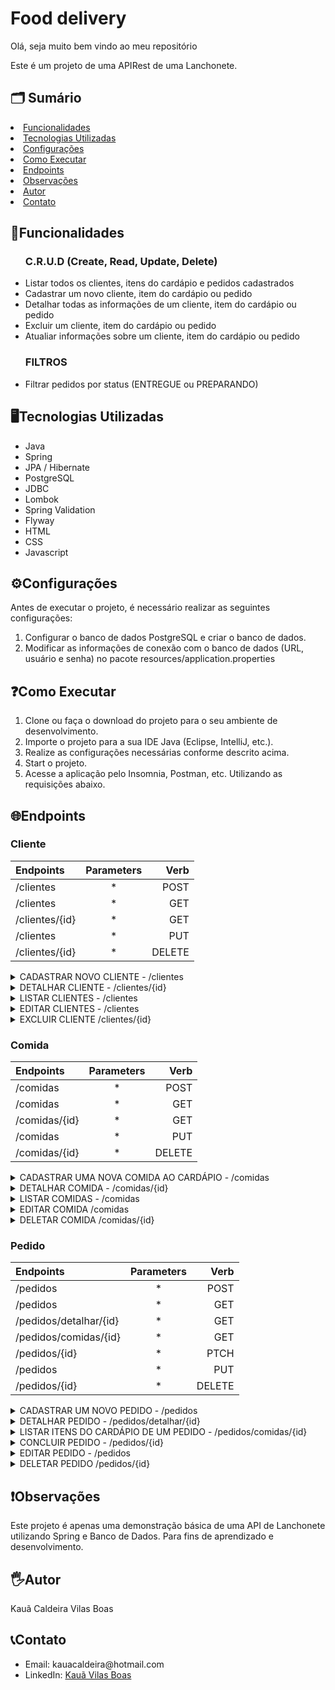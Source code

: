 <h1>Food delivery</h1>
  <p>Olá, seja muito bem vindo ao meu repositório</p>
  <p>Este é um projeto de uma APIRest de uma Lanchonete.</p>
  
  <h2> 🗂️ Sumário </h2>
    <li><a href="#funcionalidades">Funcionalidades</a></li>
    <li><a href="#tecnologiasUtilizadas">Tecnologias Utilizadas</a></li>
    <li><a href="#configurações">Configurações</a></li>
    <li><a href="#comoExecutar">Como Executar</a></li>
    <li><a href="#endpoints">Endpoints</a></li>
    <li><a href="#observações">Observações</a></li>
    <li><a href="#autor">Autor</a></li>
    <li><a href="#contatos">Contato</a></li>


  <h2  id="funcionalidades">📑Funcionalidades</h2>
  <ul>
     <h3>C.R.U.D (Create, Read, Update, Delete)</h3>
      <li>Listar todos os clientes, itens do cardápio e pedidos cadastrados</li>
      <li>Cadastrar um novo cliente, item do cardápio ou pedido </li>
      <li>Detalhar todas as informações de um cliente, item do cardápio ou pedido</li>
      <li>Excluir um cliente, item do cardápio ou pedido</li>
      <li>Atualiar informações sobre um cliente, item do cardápio ou pedido</li>
     <h3>FILTROS</h3>
        <li>Filtrar pedidos por status (ENTREGUE ou PREPARANDO)</li>
  </ul>

  <h2  id="tecnologiasUtilizadas">🖥️Tecnologias Utilizadas</h2>
  <ul>
    <li>Java</li>
    <li>Spring</li>
    <li>JPA / Hibernate</li>
    <li>PostgreSQL</li>
    <li>JDBC</li>
    <li>Lombok</li>
    <li>Spring Validation</li>
    <li>Flyway</li>
    <li>HTML</li>
    <li>CSS</li>
    <li>Javascript</li>
  </ul>
        

<h2 id="configurações">⚙️Configurações</h2>
  <p>Antes de executar o projeto, é necessário realizar as seguintes configurações:</p>
  <ol>
    <li>Configurar o banco de dados PostgreSQL e criar o banco de dados.</li>
    <li>Modificar as informações de conexão com o banco de dados (URL, usuário e senha) no pacote resources/application.properties</li>
  </ol>

  <h2 id="comoExecutar">❓Como Executar</h2>
  <ol>
    <li>Clone ou faça o download do projeto para o seu ambiente de desenvolvimento.</li>
    <li>Importe o projeto para a sua IDE Java (Eclipse, IntelliJ, etc.).</li>
    <li>Realize as configurações necessárias conforme descrito acima.</li>
    <li>Start o projeto.</li>
    <li>Acesse a aplicação pelo Insomnia, Postman, etc. Utilizando as requisições abaixo.</li>
  </ol>

  <h2 id="endpoints">🌐Endpoints</h2>

  <h3>Cliente</h3>

|   Endpoints   |  Parameters  |    Verb    |
| :---         |     :---:      |          ---: |
| /clientes       |   *  |   POST    |
| /clientes  |   *  | GET    |
| /clientes/{id}   |   *  | GET    |
| /clientes       |   *  | PUT   |
| /clientes/{id}        |   *  | DELETE   |

<details>
    <summary>CADASTRAR NOVO CLIENTE - /clientes </summary>
    
  ### Descrição
  
  - Cadastra um novo cliente e instancia-lo no banco de dados.
  
  ### Códigos de Resposta
  
  - `201`: CREATED.
  
  ### Exemplo de Requisição
  
  - POST - /clientes
  - HTTP/1.1
  - Host: localhost:8080
  - Content-Type: application/json
  
  ```json
{
	"nome": "Kaua",
	"email": "kaua@rest.com",
	"telefone": "71999525569",
	"cpf": "05096215956"
}
  ```
  
  ### Exemplo de Resposta
  
  - HTTP/1.1 201 CREATED
  - Content-Type: application/json
  ```json
     {
	"id": 7,
	"nome": "Kaua",
	"email": "kaua@rest.com",
	"telefone": "71999525569",
	"cpf": "05096215956"
}
  ```
    
  </details>
  
  <details>
    <summary> DETALHAR CLIENTE - /clientes/{id} </summary>
    
  ### Descrição
  
  Detalha um cliente contidos no banco de dados de acordo com o seu ID.
  
  ### Códigos de Resposta
  
  - `200`: OK.
  
  ### Exemplo de Requisição
  
  - GET - /clientes/7
  - HTTP/1.1
  - Host: localhost:8080
  
  ### Exemplo de Resposta
  
  - HTTP/1.1 200 OK
  - Content-Type: application/json
  ```json
{
	"id": 7,
	"nome": "Kauã Caldeira",
	"email": "kaua@restnice.com.br",
	"telefone": "71999664163",
	"cpf": "05096215963"
}
  ```
    
  </details>

  <details>
    <summary> LISTAR CLIENTES - /clientes </summary>
    
  ### Descrição
  
  Lista todos os cliente contidos no banco de dados.
  
  ### Códigos de Resposta
  
  - `200`: OK.
  
  ### Exemplo de Requisição
  
  - GET - /clientes
  - HTTP/1.1
  - Host: localhost:8080
  
  ### Exemplo de Resposta
  
  - HTTP/1.1 200 OK
  - Content-Type: application/json

```json
   {
	"content": [
		{
			"id": 1,
			"nome": "Kauã Caldeira",
			"email": "kaua@restnice.com.br",
			"telefone": "71999664163"
		},
		{
			"id": 7,
			"nome": "Klaiton",
			"email": "klaito@rest.com",
			"telefone": "71999525569"
		}
	],
	"pageable": {
		"sort": {
			"empty": false,
			"unsorted": false,
			"sorted": true
		},
		"offset": 0,
		"pageSize": 10,
		"pageNumber": 0,
		"unpaged": false,
		"paged": true
	},
	"last": true,
	"totalElements": 2,
	"totalPages": 1,
	"size": 10,
	"number": 0,
	"sort": {
		"empty": false,
		"unsorted": false,
		"sorted": true
	},
	"first": true,
	"numberOfElements": 2,
	"empty": false
}
```
  </details>

  <details>
    <summary> EDITAR CLIENTES - /clientes </summary>
    
  ### Descrição
  
  Edita os dados de um cliente contidos no banco de dados de acordo com seu ID.
  
  ### Códigos de Resposta
  
  - `200`: OK.
  
  ### Exemplo de Requisição
  
  - PUT - /clientes
  - HTTP/1.1
  - Host: localhost:8080

```json
{
	"id": 1,
	"nome": "Kauã Caldeira",
	"telefone": "71999664163"
}
  ```
  
  ### Exemplo de Resposta
  
  - HTTP/1.1 200 OK
  - Content-Type: application/json
    
  </details>
  
  <details>
    <summary>EXCLUIR CLIENTE /clientes/{id}</summary>
    
  ### Descrição
  
  Deleta o cliente de acordo com seu ID.
  
  ### Códigos de Resposta
  
  - `204`: No Content.
  
  ### Exemplo de Requisição
  
  - DELETE - /clientes/7
  - HTTP/1.1
  - Host: localhost:8080

  ### Exemplo de Resposta
  
  - HTTP/1.1 204 No Content
  - Content-Type: application/json
  
  </details>

  <h3>Comida</h3>

  |   Endpoints   |  Parameters  |    Verb    |
| :---         |     :---:      |          ---: |
| /comidas       |   *  |   POST    |
| /comidas  |   *  | GET    |
| /comidas/{id}   |   *  | GET    |
| /comidas       |   *  | PUT   |
| /comidas/{id}        |   *  | DELETE   |
  
  <details>
    <summary>CADASTRAR UMA NOVA COMIDA AO CARDÁPIO - /comidas</summary>
    
  ### Descrição
  
  Cadastra uma nova comida e instacia-a no banco de dados.
  
  ### Códigos de Resposta
  
  - `201`: CREATED.
  
  ### Exemplo de Requisição
  
  - POST /comidas
  - Host: localhost:8080
    
    ```json
    {
	"titulo": "X-Egg",
	"imagem": "https://www.google.com/url?sa=i&url=https%3A%2F%2Fcornershopapp.com%2Fpt-br%2Fproducts%2F1wr34-x-calabresa-unidade&psig=AOvVaw1aBznCOL71nYP_ZHsUmgt1&ust=1686922982173000&source=images&cd=vfe&ved=0CBEQjRxqFwoTCPiUiv2zxf8CFQAAAAAdAAAAABAE",
	"preco": 10.0
    }  
    ```

  ### Exemplo de Resposta
  
  - HTTP/1.1 201 CREATED
  - Content-Type: application/json
      
  ```json
    {
	"id": 6,
	"titulo": "X-Egg",
	"imagem": "https://www.google.com/url?sa=i&url=https%3A%2F%2Fcornershopapp.com%2Fpt-br%2Fproducts%2F1wr34-x-calabresa-unidade&psig=AOvVaw1aBznCOL71nYP_ZHsUmgt1&ust=1686922982173000&source=images&cd=vfe&ved=0CBEQjRxqFwoTCPiUiv2zxf8CFQAAAAAdAAAAABAE",
	"preco": 10.0
  }
  ```
    
  </details>

  <details>
    <summary> DETALHAR COMIDA - /comidas/{id} </summary>
    
  ### Descrição
  
  Detalha todos os dados de uma comida contida no banco de dados de acordo com o seu ID.
  
  ### Códigos de Resposta
  
  - `200`: OK.
  
  ### Exemplo de Requisição
  
  - GET - /comidas/6
  - HTTP/1.1
  - Host: localhost:8080
  
  ### Exemplo de Resposta
  
  - HTTP/1.1 200 OK
  - Content-Type: application/json
  ```json
{
	"id": 6,
	"titulo": "X-Egg",
	"imagem": "https://www.google.com/url?sa=i&url=https%3A%2F%2Fcornershopapp.com%2Fpt-br%2Fproducts%2F1wr34-x-calabresa-unidade&psig=AOvVaw1aBznCOL71nYP_ZHsUmgt1&ust=1686922982173000&source=images&cd=vfe&ved=0CBEQjRxqFwoTCPiUiv2zxf8CFQAAAAAdAAAAABAE",
	"preco": 10.0
}
  ```
    
  </details>

  <details>
    <summary> LISTAR COMIDAS - /comidas </summary>
    
  ### Descrição
  
  Lista todas as comidas contidas no banco de dados.
  
  ### Códigos de Resposta
  
  - `200`: OK.
  
  ### Exemplo de Requisição
  
  - GET - /comidas
  - HTTP/1.1
  - Host: localhost:8080
  
  ### Exemplo de Resposta
  
  - HTTP/1.1 200 OK
  - Content-Type: application/json

```json
    {
	"content": [
		{
			"titulo": "X-Calabresa",
			"imagem": "https://www.google.com/url?sa=i&url=https%3A%2F%2Fcornershopapp.com%2Fpt-br%2Fproducts%2F1wr34-x-calabresa-unidade&psig=AOvVaw1aBznCOL71nYP_ZHsUmgt1&ust=1686922982173000&source=images&cd=vfe&ved=0CBEQjRxqFwoTCPiUiv2zxf8CFQAAAAAdAAAAABAE",
			"preco": 15.0
		},
		{
			"titulo": "X-Egg",
			"imagem": "https://www.google.com/url?sa=i&url=https%3A%2F%2Fcornershopapp.com%2Fpt-br%2Fproducts%2F1wr34-x-calabresa-unidade&psig=AOvVaw1aBznCOL71nYP_ZHsUmgt1&ust=1686922982173000&source=images&cd=vfe&ved=0CBEQjRxqFwoTCPiUiv2zxf8CFQAAAAAdAAAAABAE",
			"preco": 10.0
		},
		{
			"titulo": "X-Tudo",
			"imagem": "https://www.google.com/url?sa=i&url=https%3A%2F%2Fcornershopapp.com%2Fpt-br%2Fproducts%2F1wr34-x-calabresa-unidade&psig=AOvVaw1aBznCOL71nYP_ZHsUmgt1&ust=1686922982173000&source=images&cd=vfe&ved=0CBEQjRxqFwoTCPiUiv2zxf8CFQAAAAAdAAAAABAE",
			"preco": 19.0
		}
	],
	"pageable": {
		"sort": {
			"empty": false,
			"sorted": true,
			"unsorted": false
		},
		"offset": 0,
		"pageNumber": 0,
		"pageSize": 10,
		"paged": true,
		"unpaged": false
	},
	"last": true,
	"totalPages": 1,
	"totalElements": 3,
	"size": 10,
	"number": 0,
	"sort": {
		"empty": false,
		"sorted": true,
		"unsorted": false
	},
	"first": true,
	"numberOfElements": 3,
	"empty": false
}
```
  </details>
  
  <details>
    <summary>EDITAR COMIDA /comidas</summary>
    
  ### Descrição
  
  Edita os dados de uma comida contida no banco de dados.
  
  ### Códigos de Resposta
  
  - `200`: OK.
  
  ### Exemplo de Requisição
  
  - PUT - /comida
  - HTTP/1.1
  - Host: localhost:8080

```json
{
	"id": 9,
	"imagem": "https://www.google.com/url?sa=i&url=https%3A%2F%2Fwww.lelelanches.batataisfood.com.br%2Fx-tudo-duplo&psig=AOvVaw31m-fwFDsWC0mz7ii6-hET&ust=1686923241779000&source=images&cd=vfe&ved=0CBEQjRxqFwoTCPi22_e0xf8CFQAAAAAdAAAAABAE",
	"preco": 16.0
}
```

  ### Exemplo de Resposta
  
  - HTTP/1.1 200 OK
  - Content-Type: application/json
  
  </details>

  <details>
    <summary>DELETAR COMIDA /comidas/{id}</summary>
    
  ### Descrição
  
  Deleta uma comida contida no banco de dados de acordo com o seu ID.
  
  ### Códigos de Resposta
  
  - `204`: NO CONTENT.
  
  ### Exemplo de Requisição
  
  - DELETE - /comidas/9
  - HTTP/1.1
  - Host: localhost:8080

  ### Exemplo de Resposta
  
  - HTTP/1.1 204 NO CONTENT
  - Content-Type: application/json
  
  </details>

 <h3>Pedido</h3>

  |   Endpoints   |  Parameters  |    Verb    |
| :---         |     :---:      |          ---: |
| /pedidos       |   *  |   POST    |
| /pedidos  |   *  | GET    |
| /pedidos/detalhar/{id}   |   *  | GET    |
| /pedidos/comidas/{id}   |   *  | GET    |
| /pedidos/{id}        |   *  | PTCH   |
| /pedidos       |   *  | PUT   |
| /pedidos/{id}        |   *  | DELETE   |
  
  <details>
    <summary>CADASTRAR UM NOVO PEDIDO - /pedidos</summary>
    
  ### Descrição
  
  Cadastra um novo pedido e instacia-o no banco de dados.
  
  ### Códigos de Resposta
  
  - `201`: CREATED.
  
  ### Exemplo de Requisição
  
  - POST /comida
  - Host: localhost:8080
    
    ```json
    {
	"idCliente":4,
	"idComidaList":[2,3]
	}
    ```

  ### Exemplo de Resposta
  
  - HTTP/1.1 201 CREATED
  - Content-Type: application/json
      
  ```json
    {
	"id": 5,
	"cliente": {
		"id": 4,
		"nome": "Axel",
		"email": "axel@rest.com",
		"telefone": "71999882319",
		"cpf": "615.897.321-19",
		"ativo": true
	},
	"comidas": [
		{
			"id": 2,
			"titulo": "X-Tudo",
			"imagem": "https://www.receiteria.com.br/receitas-de-x-tudo/",
			"preco": 20.0,
			"ativo": true
		},
		{
			"id": 3,
			"titulo": "X-Bacon",
			"imagem": "https://www.recepedia.com/pt-br/receita/carne/230410-x-salada-bacon/",
			"preco": 16.0,
			"ativo": true
		}
	],
	"data_hora": "2023-07-14T11:22:27.6859439",
	"status": "PREPARANDO",
	"ativo": true,
	"precoTotal": 36.0
	}
  ```
    
  </details>

  <details>
    <summary> DETALHAR PEDIDO - /pedidos/detalhar/{id} </summary>
    
  ### Descrição
  
  Detalha um pedido contidos no banco de dados de acordo com o seu ID.
  
  ### Códigos de Resposta
  
  - `200`: OK.
  
  ### Exemplo de Requisição
  
  - GET - /pedidos/5
  - HTTP/1.1
  - Host: localhost:8080
  
  ### Exemplo de Resposta
  
  - HTTP/1.1 200 OK
  - Content-Type: application/json
  ```json
{
	"id": 5,
	"cliente": {
		"id": 4,
		"nome": "Axel",
		"email": "axel@rest.com",
		"telefone": "71999882319",
		"cpf": "615.897.321-19",
		"ativo": true
	},
	"comidas": [
		{
			"id": 2,
			"titulo": "X-Tudo",
			"imagem": "https://www.receiteria.com.br/receitas-de-x-tudo/",
			"preco": 20.0,
			"ativo": true
		},
		{
			"id": 3,
			"titulo": "X-Bacon",
			"imagem": "https://www.recepedia.com/pt-br/receita/carne/230410-x-salada-bacon/",
			"preco": 16.0,
			"ativo": true
		}
	],
	"data_hora": "2023-07-14T11:22:27.685944",
	"status": "CANCELADO",
	"ativo": false,
	"precoTotal": 36.0
}
  ```
  </details>

  <details>
    <summary> LISTAR ITENS DO CARDÁPIO DE UM PEDIDO - /pedidos/comidas/{id} </summary>
    
  ### Descrição
  
  Lista todos as comidas de um pedido contido no banco de dados.
  
  ### Códigos de Resposta
  
  - `200`: OK.
  
  ### Exemplo de Requisição
  
  - GET - /pedidos/comidas/{id}
  - HTTP/1.1
  - Host: localhost:8080
  
  ### Exemplo de Resposta
  
  - HTTP/1.1 200 OK
  - Content-Type: application/json

```json
  [
	{
		"id": 2,
		"titulo": "X-Tudo",
		"imagem": "https://www.receiteria.com.br/receitas-de-x-tudo/",
		"preco": 20.0,
		"ativo": true
	},
	{
		"id": 3,
		"titulo": "X-Bacon",
		"imagem": "https://www.recepedia.com/pt-br/receita/carne/230410-x-salada-bacon/",
		"preco": 16.0,
		"ativo": true
	}
]
```
  </details>

<details>
    <summary> CONCLUIR PEDIDO - /pedidos/{id} </summary>
    
  ### Descrição
  
  Altera o status do pedido para: "Concluído" de acordo com o seu ID.
  
  ### Códigos de Resposta
  
  - `200`: OK.
  
  ### Exemplo de Requisição
  
  - PTCH - /pedidos/3
  - HTTP/1.1
  - Host: localhost:8080
  
  ### Exemplo de Resposta
  
  - HTTP/1.1 200 OK
  - Content-Type: application/json

  </details>

  <details>
    <summary>EDITAR PEDIDO - /pedidos</summary>
    
  ### Descrição
  
  Edita um pedido contido no banco de dados.
  
  ### Códigos de Resposta
  
  - `200`: OK.
  
  ### Exemplo de Requisição
  
  - PUT /pedidos
  - Host: localhost:8080
    
    ```json
    {
	"id":5,
	"idComidaList":[2,4]
	}
    ```

  ### Exemplo de Resposta
  
  - HTTP/1.1 200 OK
  - Content-Type: application/json
      
  ```json
   Pedido atualizado
  ```
    
  </details>

  <details>
    <summary>DELETAR PEDIDO /pedidos/{id}</summary>
    
  ### Descrição
  
  Deleta um pedido contido no banco de dados de acordo com o seu ID.
  
  ### Códigos de Resposta
  
  - `204`: NO CONTENT.
  
  ### Exemplo de Requisição
  
  - DELETE - /pedidos/3
  - HTTP/1.1
  - Host: localhost:8080

  ### Exemplo de Resposta
  
  - HTTP/1.1 204 NO CONTENT
  - Content-Type: application/json
  
  </details>


  

  <h2 id="observações">❗Observações</h2>
  <p>Este projeto é apenas uma demonstração básica de uma API de Lanchonete utilizando Spring e Banco de Dados. Para fins de aprendizado e desenvolvimento.</p>

  <h2 id="autor">🖐️Autor</h2>
  <p>Kauã Caldeira Vilas Boas</p>
  
  <h2 id="contatos">📞Contato</h2>
  <ul>
    <li>Email: kauacaldeira@hotmail.com</li>
    <li>LinkedIn: <a href="https://www.linkedin.com/in/kauavilasboas/">Kauã Vilas Boas</a></li>
  </ul>

